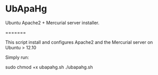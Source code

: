 UbApaHg
=======

Ubuntu Apache2 + Mercurial server installer.

=======

This script install and configures Apache2 and the Mercurial server on Ubuntu > 12.10

Simply run:

sudo chmod +x ubapahg.sh
./ubapahg.sh
